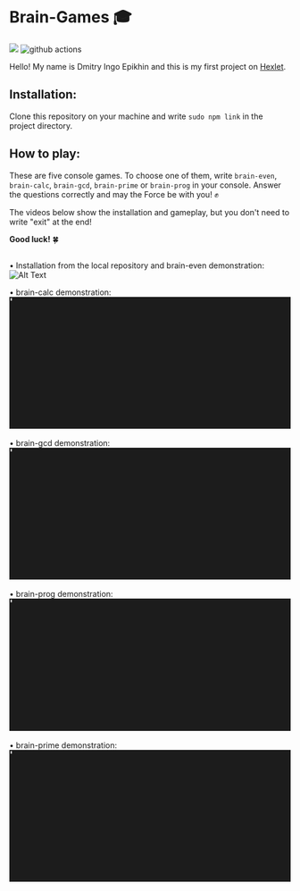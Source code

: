 # Brain-Games &#127891; 

<a href="https://codeclimate.com/github/Ingo-o/frontend-project-lvl1/maintainability"><img src="https://api.codeclimate.com/v1/badges/d44275b3ee1c0d871600/maintainability" /></a> ![github actions](https://github.com/Ingo-o/frontend-project-lvl1/workflows/github%20actions/badge.svg)<br>

Hello! My name is Dmitry Ingo Epikhin and this is my first project on [Hexlet](https://ru.hexlet.io/pages/about?utm_source=github&utm_medium=link&utm_campaign=nodejs-package).

## Installation:
Clone this repository on your  machine and write `sudo npm link` in the project directory.

## How to play:
These are five console games.
To choose one of them, write `brain-even`, `brain-calc`, `brain-gcd`, `brain-prime` or `brain-prog` in your console.
Answer the questions correctly and may the Force be with you! ✊
 
The videos below show the installation and gameplay, but you don't need to write "exit" at the end!   

**Good luck!** 🍀 

## 

• Installation from the local repository and brain-even demonstration:
![Alt Text](gif/even_and_install.gif)

• brain-calc demonstration:
![Alt Text](gif/calc.gif)

• brain-gcd demonstration:
![Alt Text](gif/gcd.gif)

• brain-prog demonstration:
![Alt Text](gif/prog.gif)

• brain-prime demonstration:
![Alt Text](gif/prime.gif)
